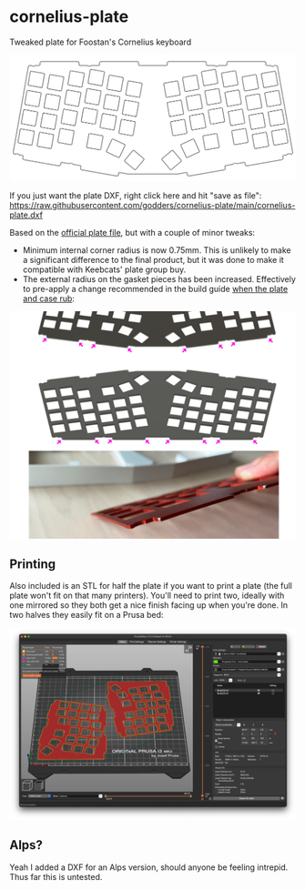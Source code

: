 # cornelius-plate
Tweaked plate for Foostan's Cornelius keyboard

![plate](pics/plate.png)

If you just want the plate DXF, right click here and hit "save as file": https://raw.githubusercontent.com/godders/cornelius-plate/main/cornelius-plate.dxf

Based on the [official plate file](https://github.com/foostan/corneliuskbd/tree/main/data), but with a couple of minor tweaks:

 * Minimum internal corner radius is now 0.75mm. This is unlikely to make a significant difference to the final product, but it was done to make it compatible with Keebcats' plate group buy.
 * The external radius on the gasket pieces has been increased. Effectively to pre-apply a change recommended in the build guide [when the plate and case rub](https://github.com/foostan/corneliuskbd/blob/main/doc/buildguide_en.md#when-the-top-body-and-plate-interfere-with-each-other):

![Build guide corner rounding](pics/build.png)

## Printing

Also included is an STL for half the plate if you want to print a plate (the full plate won't fit on that many printers). You'll need to print two, ideally with one mirrored so they both get a nice finish facing up when you're done. In two halves they easily fit on a Prusa bed:

![Slicer screenshot](pics/slicer.png)

## Alps?

Yeah I added a DXF for an Alps version, should anyone be feeling intrepid. Thus far this is untested.
